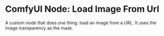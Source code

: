 # ComfyUI Node: Load Image From Url
A custom node that does one thing: load an image from a URL. It uses the image transparency as the mask.

